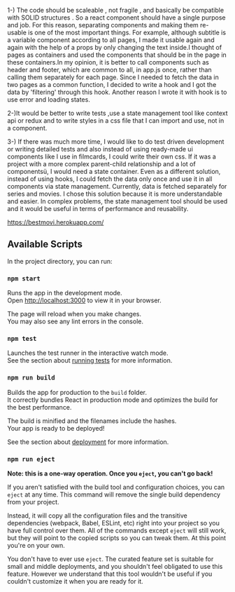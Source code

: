 
1-) The code should be scaleable , not fragile , and basically be compatible with SOLID structures . So a react component should have a single purpose and job. For this reason, separating components and making them re-usable is one of the most important things. For example, although subtitle is a variable component according to all pages, I made it usable again and again with the help of a props by only changing the text inside.I thought of pages as containers and used the components that should be in the page in these containers.In my opinion, it is better to call components such as header and footer, which are common to all, in app.js once, rather than calling them separately for each page. Since I needed to fetch the data in two pages as a common function, I decided to write a hook and I got the data by 'filtering' through this hook. Another reason I wrote it with hook is to use error and loading states.

2-)It would be better to write tests ,use a state management tool like context api or redux and to write styles in a css file that I can import and use, not in a component.

3-) If there was much more time, I would like to do test driven development or writing detailed tests and also instead of using ready-made ui components like I use in filmcards, I could write their own css. If it was a project with a more complex parent-child relationship and a lot of componentsü, I would need a state container. Even as a different solution, instead of using hooks, I could fetch the data only once and use it in all components via state management. Currently, data is fetched separately for series and movies. I chose this solution because it is more understandable and easier. In complex problems, the state management tool should be used and it would be useful in terms of performance and reusability.

https://bestmovi.herokuapp.com/

## Available Scripts

In the project directory, you can run:

### `npm start`

Runs the app in the development mode.\
Open [http://localhost:3000](http://localhost:3000) to view it in your browser.

The page will reload when you make changes.\
You may also see any lint errors in the console.

### `npm test`

Launches the test runner in the interactive watch mode.\
See the section about [running tests](https://facebook.github.io/create-react-app/docs/running-tests) for more information.

### `npm run build`

Builds the app for production to the `build` folder.\
It correctly bundles React in production mode and optimizes the build for the best performance.

The build is minified and the filenames include the hashes.\
Your app is ready to be deployed!

See the section about [deployment](https://facebook.github.io/create-react-app/docs/deployment) for more information.

### `npm run eject`

**Note: this is a one-way operation. Once you `eject`, you can't go back!**

If you aren't satisfied with the build tool and configuration choices, you can `eject` at any time. This command will remove the single build dependency from your project.

Instead, it will copy all the configuration files and the transitive dependencies (webpack, Babel, ESLint, etc) right into your project so you have full control over them. All of the commands except `eject` will still work, but they will point to the copied scripts so you can tweak them. At this point you're on your own.

You don't have to ever use `eject`. The curated feature set is suitable for small and middle deployments, and you shouldn't feel obligated to use this feature. However we understand that this tool wouldn't be useful if you couldn't customize it when you are ready for it.

